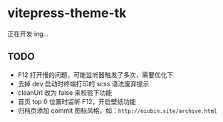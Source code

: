 # vitepress-theme-tk

正在开发 ing...

## TODO

- F12 打开慢的问题，可能监听器触发了多次，需要优化下
- 去掉 dev 启动时终端打印的 scss 语法废弃提示
- cleanUrl 改为 false 来校验下功能
- 首页 top 0 位置时监听 F12，开启壁纸功能
- 归档页添加 commit 图标风格，如：`http://niubin.site/archive.html`
